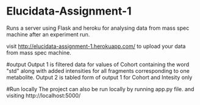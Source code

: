 # Elucidata-Assignment-1

Runs a server using Flask and heroku for analysing data from mass spec machine after an experiment run.

visit http://elucidata-assignment-1.herokuapp.com/ to upload your data from mass spec machine.

#output 
Output 1 is filtered data for values of Cohort containing the word "std" along with added intensities for all
fragments corresponding to one metabolite.
Output 2 is tabled form of output 1 for Cohort and Intesity only

#Run locally
The project can also be run locally by running app.py file.
and visiting http://localhost:5000/
